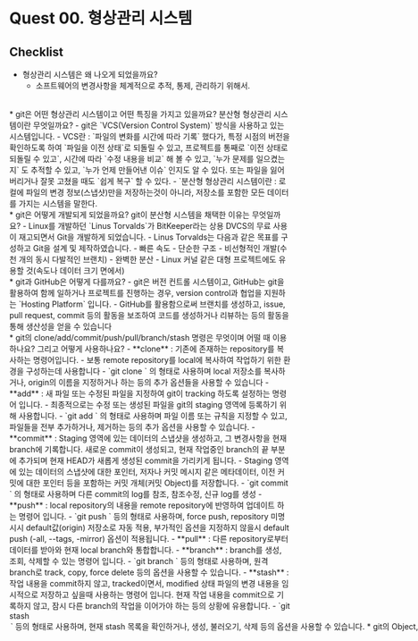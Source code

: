 # Quest 00. 형상관리 시스템 
## Checklist
* 형상관리 시스템은 왜 나오게 되었을까요?  
  - 소프트웨어의 변경사항을 체계적으로 추적, 통제, 관리하기 위해서.
<br>
* git은 어떤 형상관리 시스템이고 어떤 특징을 가지고 있을까요? 분산형 형상관리 시스템이란 무엇일까요?
  - git은 `VCS(Version Control System)` 방식을 사용하고 있는 시스템입니다.
  - VCS란 : `파일의 변화를 시간에 따라 기록` 했다가, 특정 시점의 버전을 확인하도록 하여 `파일을 이전 상태`로 되돌릴 수 있고, 프로젝트를 통째로 `이전 상태로 되돌릴 수 있고`, 시간에 따라 `수정 내용을 비교` 해 볼 수 있고, `누가 문제를 일으켰는지` 도 추적할 수 있고, `누가 언제 만들어낸 이슈` 인지도 알 수 있다. 또는 파일을 잃어버리거나 잘못 고쳤을 때도 `쉽게 복구` 할 수 있다.
  - `분산형 형상관리 시스템이란 : 로컬에 파일의 변경 정보(스냅샷)만을 저장하는것이 아니라, 저장소를 포함한 모든 데이터를 가지는 시스템을 말한다.
<br>
* git은 어떻게 개발되게 되었을까요? git이 분산형 시스템을 채택한 이유는 무엇일까요?
  - Linux를 개발하던 `Linus Torvalds`가 BitKeeper라는 상용 DVCS의 무료 사용이 재고되면서 Git을 개발하게 되었습니다.
  - Linus Torvalds는 다음과 같은 목표를 구성하고 Git을 설계 및 제작하였습니다.
    - 빠른 속도
    - 단순한 구조
    - 비선형적인 개발(수천 개의 동시 다발적인 브랜치)
    - 완벽한 분산
    - Linux 커널 같은 대형 프로젝트에도 유용할 것(속도나 데이터 크기 면에서)
<br>
* git과 GitHub은 어떻게 다를까요?
  - git은 버전 컨트롤 시스템이고, GitHub는 git을 활용하여 함께 일하거나 프로젝트를 진행하는 경우, version control과 협업을 지원하는 `Hosting Platform` 입니다.
  - GitHub를 활용함으로써 브랜치를 생성하고, issue, pull request, commit 등의 활동을 보조하여 코드를 생성하거나 리뷰하는 등의 활동을 통해 생산성을 얻을 수 있습니다
<br>
* git의 clone/add/commit/push/pull/branch/stash 명령은 무엇이며 어떨 때 이용하나요? 그리고 어떻게 사용하나요?
  - **clone** : 기존에 존재하는 repository를 복사하는 명령어입니다. 
    - 보통 remote repository를 local에 복사하여 작업하기 위한 환경을 구성하는데 사용합니다
    - `git clone <repository (url 또는 경로)>` 의 형태로 사용하며 local 저장소를 복사하거나, origin의 이름을 지정하거나 하는 등의 추가 옵션들을 사용할 수 있습니다
  - **add** : 새 파일 또는 수정된 파일을 지정하여 git이 tracking 하도록 설정하는 명령어 입니다.
    - 최종적으로는 수정 또는 생성된 파일을 git의 staging 영역에 등록하기 위해 사용합니다.
    - `git add <pathspec>` 의 형태로 사용하며 파일 이름 또는 규칙을 지정할 수 있고, 파일들을 전부 추가하거나, 제거하는 등의 추가 옵션을 사용할 수 있습니다.
  - **commit** : Staging 영역에 있는 데이터의 스냅샷을 생성하고, 그 변경사항을 현재 branch에 기록합니다. 새로운 commit이 생성되고, 현재 작업중인 branch의 끝 부분에 추가되며 현재 HEAD가 새롭게 생성된 commit을 가리키게 됩니다.
    - Staging 영역에 있는 데이터의 스냅샷에 대한 포인터, 저자나 커밋 메시지 같은 메타데이터, 이전 커밋에 대한 포인터 등을 포함하는 커밋 개체(커밋 Object)를 저장합니다.
    - `git commit <options>` 의 형태로 사용하며 다른 commit의 log를 참조, 참조수정, 신규 log를 생성 
  - **push** : local repository의 내용을 remote repository에 반영하여 업데이트 하는 명령어 입니다.
    - `git push <repository> <branch>` 등의 형태로 사용하며, force push, repository 미명시시 default값(origin) 저장소로 자동 적용, 부가적인 옵션을 지정하지 않을시 default push (-all, --tags, -mirror) 옵션이 적용됩니다.
  - **pull** : 다른 repository로부터 데이터를 받아와 현재 local branch와 통합합니다.
  - **branch** : branch를 생성, 조회, 삭제할 수 있는 명령어 입니다.
    - `git branch <branchname>` 등의 형태로 사용하며, 원격 branch로 track, copy, force delete 등의 옵션을 사용할 수 있습니다.
  - **stash** : 작업 내용을 commit하지 않고, tracked이면서, modified 상태 파일의 변경 내용을 임시적으로 저장하고 싶을때 사용하는 명령어 입니다. 현재 작업 내용을 commit으로 기록하지 않고, 잠시 다른 branch의 작업을 이어가야 하는 등의 상황에 유용합니다. 
    - `git stash <option>` 등의 형태로 사용하며, 현재 stash 목록을 확인하거나, 생성, 불러오기, 삭제 등의 옵션을 사용할 수 있습니다. 
<br>
* git의 Object, Commit, Head, Branch, Tag는 어떤 개념일까요? git 시스템은 프로젝트의 히스토리를 어떻게 저장할까요?

<br>
* 리모트 git 저장소에 원하지 않는 파일이 올라갔을 때 이를 되돌리려면 어떻게 해야 할까요?

## 참고 문서
- [Version Control](https://en.wikipedia.org/wiki/Version_control) by wikipedia
- [Git Documentation Reference](https://git-scm.com/docs)
- [Git Documentation Book](https://git-scm.com/book/ko/v2)
- [GitHub Guides - What is GitHub?](https://guides.github.com/activities/hello-world)